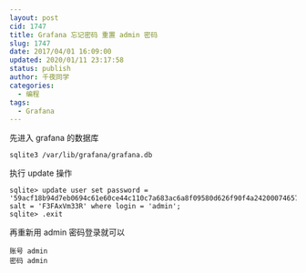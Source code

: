 ```yaml
---
layout: post
cid: 1747
title: Grafana 忘记密码 重置 admin 密码
slug: 1747
date: 2017/04/01 16:09:00
updated: 2020/01/11 23:17:58
status: publish
author: 千夜同学
categories: 
  - 编程
tags: 
  - Grafana
---
```



先进入 grafana 的数据库

```
sqlite3 /var/lib/grafana/grafana.db
```

执行 update 操作

```
sqlite> update user set password = '59acf18b94d7eb0694c61e60ce44c110c7a683ac6a8f09580d626f90f4a242000746579358d77dd9e570e83fa24faa88a8a6', salt = 'F3FAxVm33R' where login = 'admin';
sqlite> .exit
```

再重新用 admin 密码登录就可以

```
账号 admin
密码 admin
```
